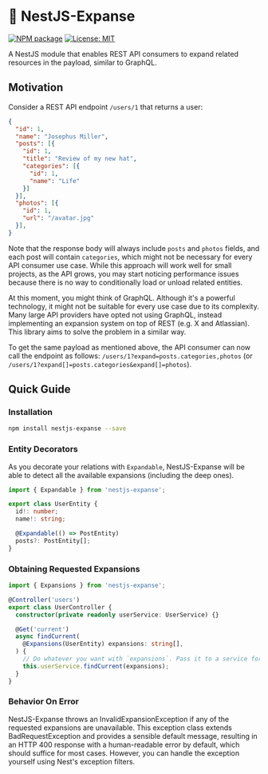 # 🌌 NestJS-Expanse

[![NPM package](https://img.shields.io/npm/v/nestjs-expanse.svg)](https://www.npmjs.org/package/nestjs-expanse)
[![License: MIT](https://img.shields.io/badge/License-MIT-green.svg)](https://opensource.org/licenses/MIT)

A NestJS module that enables REST API consumers to expand related resources in the payload, similar to GraphQL.

## Motivation

Consider a REST API endpoint `/users/1` that returns a user:

```json
{
  "id": 1,
  "name": "Josephus Miller",
  "posts": [{
    "id": 1,
    "title": "Review of my new hat",
    "categories": [{
      "id": 1,
      "name": "Life"
    }]
  }],
  "photos": [{
    "id": 1,
    "url": "/avatar.jpg"
  }],
}
```

Note that the response body will always include `posts` and `photos` fields, and each post will contain `categories`, which might not be necessary for every API consumer use case. While this approach will work well for small projects, as the API grows, you may start noticing performance issues because there is no way to conditionally load or unload related entities.

At this moment, you might think of GraphQL. Although it's a powerful technology, it might not be suitable for every use case due to its complexity. Many large API providers have opted not using GraphQL, instead implementing an expansion system on top of REST (e.g. X and Atlassian). This library aims to solve the problem in a similar way.

To get the same payload as mentioned above, the API consumer can now call the endpoint as follows: `/users/1?expand=posts.categories,photos` (or `/users/1?expand[]=posts.categories&expand[]=photos`).

## Quick Guide

### Installation

```bash
npm install nestjs-expanse --save
```

### Entity Decorators

As you decorate your relations with `Expandable`, NestJS-Expanse will be able to detect all the available expansions (including the deep ones).

```typescript
import { Expandable } from 'nestjs-expanse';

export class UserEntity {
  id!: number;
  name!: string;

  @Expandable(() => PostEntity)
  posts?: PostEntity[];
}
```

### Obtaining Requested Expansions

```typescript
import { Expansions } from 'nestjs-expanse';

@Controller('users')
export class UserController {
  constructor(private readonly userService: UserService) {}

  @Get('current')
  async findCurrent(
    @Expansions(UserEntity) expansions: string[],
  ) {
    // Do whatever you want with `expansions`. Pass it to a service for example:
    this.userService.findCurrent(expansions);
  }
}
```

### Behavior On Error

NestJS-Expanse throws an InvalidExpansionException if any of the requested expansions are unavailable. This exception class extends BadRequestException and provides a sensible default message, resulting in an HTTP 400 response with a human-readable error by default, which should suffice for most cases. However, you can handle the exception yourself using Nest's exception filters.
